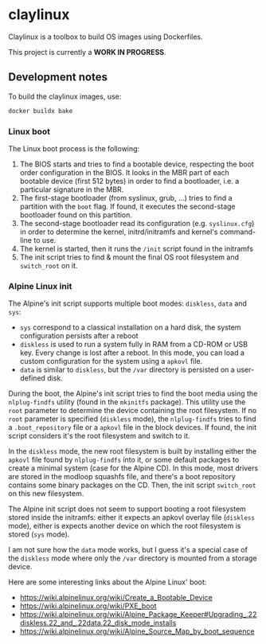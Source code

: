 # claylinux

Claylinux is a toolbox to build OS images using Dockerfiles.

This project is currently a **WORK IN PROGRESS**.


## Development notes

To build the claylinux images, use:
```bash
docker buildx bake
```

### Linux boot

The Linux boot process is the following:
1. The BIOS starts and tries to find a bootable device, respecting the boot order configuration in the BIOS. It looks
in the MBR part of each bootable device (first 512 bytes) in order to find a bootloader, i.e. a particular signature
in the MBR.
2. The first-stage bootloader (from syslinux, grub, ...) tries to find a partition with the `boot` flag. If found, it
executes the second-stage bootloader found on this partition.
3. The second-stage bootloader read its configuration (e.g. `syslinux.cfg`) in order to determine the kernel,
initrd/initramfs and kernel's command-line to use.
4. The kernel is started, then it runs the `/init` script found in the initramfs
5. The init script tries to find & mount the final OS root filesystem and `switch_root` on it.

### Alpine Linux init

The Alpine's init script supports multiple boot modes: `diskless`, `data` and `sys`:
- `sys` correspond to a classical installation on a hard disk, the system configuration persists after a reboot
- `diskless` is used to run a system fully in RAM from a CD-ROM or USB key. Every change is lost after a reboot. In
this mode, you can load a custom configuration for the system using a `apkovl` file.
- `data` is similar to `diskless`, but the `/var` directory is persisted on a user-defined disk.

During the boot, the Alpine's init script tries to find the boot media using the `nlplug-findfs` utility
(found in the `mkinitfs` package). This utility use the `root` parameter to determine the device containing the root
filesystem. If no `root` parameter is specified (`diskless` mode), the `nlplug-findfs` tries to find a
`.boot_repository` file or a `apkovl` file in the block devices. If found, the init script considers it's the
root filesystem and switch to it.

In the `diskless` mode, the new root filesystem is built by installing either the `apkovl` file found by
`nlplug-findfs` into it, or some default packages to create a minimal system (case for the Alpine CD). In this mode,
most drivers are stored in the modloop squashfs file, and there's a boot repository contains some binary packages on
the CD. Then, the init script `switch_root` on this new filesystem.

The Alpine init script does not seem to support booting a root filesystem stored inside the initramfs: either it
expects an apkovl overlay file (`diskless` mode), either is expects another device on which the root filesystem is
stored (`sys` mode).

I am not sure how the `data` mode works, but I guess it's a special case of the `diskless` mode where only the `/var`
directory is mounted from a storage device.

Here are some interesting links about the Alpine Linux' boot:
- https://wiki.alpinelinux.org/wiki/Create_a_Bootable_Device
- https://wiki.alpinelinux.org/wiki/PXE_boot
- https://wiki.alpinelinux.org/wiki/Alpine_Package_Keeper#Upgrading_.22diskless.22_and_.22data.22_disk_mode_installs
- https://wiki.alpinelinux.org/wiki/Alpine_Source_Map_by_boot_sequence
